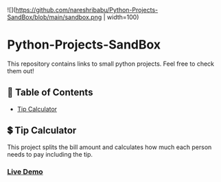 ![](https://github.com/nareshribabu/Python-Projects-SandBox/blob/main/sandbox.png | width=100)
# Python-Projects-SandBox
This repository contains links to small python projects. Feel free to check them out!

## 📝 Table of Contents
- [Tip Calculator](https://github.com/nareshribabu/Python-Projects-SandBox/blob/main/README.md#-tip-calculator)

## 💲 Tip Calculator
This project splits the bill amount and calculates how much each person needs to pay including the tip.
### [Live Demo](https://repl.it/@DollyShah1/tip-calculator?embed=1&output=1#main.py)


